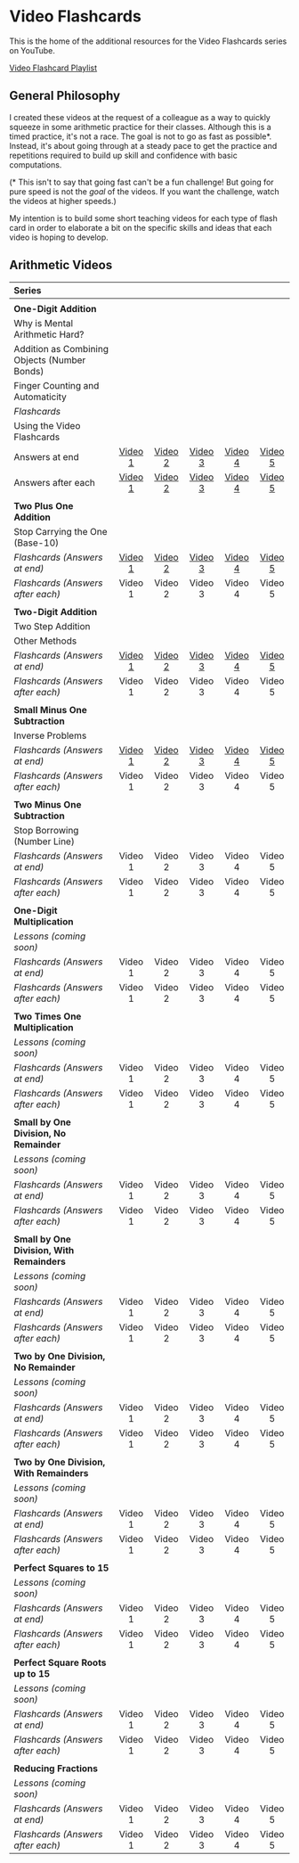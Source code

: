 # Video Flashcards

This is the home of the additional resources for the Video Flashcards series on YouTube.

[Video Flashcard Playlist](https://www.youtube.com/playlist?list=PLQTQDG8nyMPioEKkgXUoqpb5p2X8RyolK)

## General Philosophy

I created these videos at the request of a colleague as a way to quickly squeeze in some arithmetic practice for their classes. Although this is a timed practice, it's not a race. The goal is not to go as fast as possible*. Instead, it's about going through at a steady pace to get the practice and repetitions required to build up skill and confidence with basic computations.

(* This isn't to say that going fast can't be a fun challenge! But going for pure speed is not the *goal* of the videos. If you want the challenge, watch the videos at higher speeds.)

My intention is to build some short teaching videos for each type of flash card in order to elaborate a bit on the specific skills and ideas that each video is hoping to develop.

## Arithmetic Videos

| Series |  |  |  |  |  |
| :--- | :---: | :---: | :---: | :---: | :---: |
|  |  |  |  |  |  |
| **One-Digit Addition** |  |  |  |  |  |
| Why is Mental Arithmetic Hard? |  |  |  |  |  |
| Addition as Combining Objects (Number Bonds) |  |  |  |  |  |
| Finger Counting and Automaticity |  |  |  |  |  |
| *Flashcards* |  |  |  |  |  |
| Using the Video Flashcards |  |  |  |  |  |
| Answers at end | [Video 1](https://youtu.be/oKdHvDeuJKk) | [Video 2](https://youtu.be/fRqpeoEKw3U) | [Video 3](https://youtu.be/8KuUQJ_IVmY) | [Video 4](https://youtu.be/EG6S7ccq8Z4) | [Video 5](https://youtu.be/lHqahuxgDe4) | 
| Answers after each | [Video 1](https://youtu.be/7G_-LAm8GHk) | [Video 2](https://youtu.be/RM1eKIil0-w) | [Video 3](https://youtu.be/XjNJimrvAm8) | [Video 4](https://youtu.be/FqibTFx30YU) | [Video 5](https://youtu.be/FY6HTraujHA) | 
|  |  |  |  |  |  |
| **Two Plus One Addition** |  |  |  |  |  |
| Stop Carrying the One (Base-10) |  |  |  |  |  |
| *Flashcards (Answers at end)* | [Video 1](https://youtu.be/j2nlTpneoDM) | [Video 2](https://youtu.be/ulab64RkMy0) | [Video 3](https://youtu.be/q4WPnafjE8s) | [Video 4](https://youtu.be/4IbUpyP9JAc) | [Video 5](https://youtu.be/_lpfoT4jvqU) | 
| *Flashcards (Answers after each)* | Video 1 | Video 2 | Video 3 | Video 4 | Video 5 | 
|  |  |  |  |  |  |
| **Two-Digit Addition** |  |  |  |  |  |
| Two Step Addition |  |  |  |  |  |
| Other Methods |  |  |  |  |  |
| *Flashcards (Answers at end)* | [Video 1](https://youtu.be/yKGX_xGAEvo) | [Video 2](https://youtu.be/PP44zY949Zk) | [Video 3](https://youtu.be/O4J55k5n_L4) | [Video 4](https://youtu.be/enlAh4BX6bo) | [Video 5](https://youtu.be/dSSht0nwt3M) | 
| *Flashcards (Answers after each)* | Video 1 | Video 2 | Video 3 | Video 4 | Video 5 | 
|  |  |  |  |  |  |
| **Small Minus One Subtraction** |  |  |  |  |  |
| Inverse Problems |  |  |  |  |  |
| *Flashcards (Answers at end)* | [Video 1](https://youtu.be/eIdbtxaoh7I) | [Video 2](https://youtu.be/FTfCbwPGkVc) | [Video 3](https://youtu.be/4owNwvMFzBY) | [Video 4](https://youtu.be/NSUg7WZSWz8) | [Video 5](https://youtu.be/g8mDdItmKCM) | 
| *Flashcards (Answers after each)* | Video 1 | Video 2 | Video 3 | Video 4 | Video 5 | 
|  |  |  |  |  |  |
| **Two Minus One Subtraction** |  |  |  |  |  |
| Stop Borrowing (Number Line) |  |  |  |  |  |
| *Flashcards (Answers at end)* | Video 1 | Video 2 | Video 3 | Video 4 | Video 5 | 
| *Flashcards (Answers after each)* | Video 1 | Video 2 | Video 3 | Video 4 | Video 5 | 
|  |  |  |  |  |  |
| **One-Digit Multiplication** |  |  |  |  |  |
| *Lessons (coming soon)* |  |  |  |  |  |
| *Flashcards (Answers at end)* | Video 1 | Video 2 | Video 3 | Video 4 | Video 5 | 
| *Flashcards (Answers after each)* | Video 1 | Video 2 | Video 3 | Video 4 | Video 5 | 
|  |  |  |  |  |  |
| **Two Times One Multiplication** |  |  |  |  |  |
| *Lessons (coming soon)* |  |  |  |  |  |
| *Flashcards (Answers at end)* | Video 1 | Video 2 | Video 3 | Video 4 | Video 5 | 
| *Flashcards (Answers after each)* | Video 1 | Video 2 | Video 3 | Video 4 | Video 5 | 
|  |  |  |  |  |  |
| **Small by One Division, No Remainder** |  |  |  |  |  |
| *Lessons (coming soon)* |  |  |  |  |  |
| *Flashcards (Answers at end)* | Video 1 | Video 2 | Video 3 | Video 4 | Video 5 | 
| *Flashcards (Answers after each)* | Video 1 | Video 2 | Video 3 | Video 4 | Video 5 | 
|  |  |  |  |  |  |
| **Small by One Division, With Remainders** |  |  |  |  |  |
| *Lessons (coming soon)* |  |  |  |  |  |
| *Flashcards (Answers at end)* | Video 1 | Video 2 | Video 3 | Video 4 | Video 5 | 
| *Flashcards (Answers after each)* | Video 1 | Video 2 | Video 3 | Video 4 | Video 5 | 
|  |  |  |  |  |  |
| **Two by One Division, No Remainder** |  |  |  |  |  |
| *Lessons (coming soon)* |  |  |  |  |  |
| *Flashcards (Answers at end)* | Video 1 | Video 2 | Video 3 | Video 4 | Video 5 | 
| *Flashcards (Answers after each)* | Video 1 | Video 2 | Video 3 | Video 4 | Video 5 | 
|  |  |  |  |  |  |
| **Two by One Division, With Remainders** |  |  |  |  |  |
| *Lessons (coming soon)* |  |  |  |  |  |
| *Flashcards (Answers at end)* | Video 1 | Video 2 | Video 3 | Video 4 | Video 5 | 
| *Flashcards (Answers after each)* | Video 1 | Video 2 | Video 3 | Video 4 | Video 5 | 
|  |  |  |  |  |  |
| **Perfect Squares to 15** |  |  |  |  |  |
| *Lessons (coming soon)* |  |  |  |  |  |
| *Flashcards (Answers at end)* | Video 1 | Video 2 | Video 3 | Video 4 | Video 5 | 
| *Flashcards (Answers after each)* | Video 1 | Video 2 | Video 3 | Video 4 | Video 5 | 
|  |  |  |  |  |  |
| **Perfect Square Roots up to 15** |  |  |  |  |  |
| *Lessons (coming soon)* |  |  |  |  |  |
| *Flashcards (Answers at end)* | Video 1 | Video 2 | Video 3 | Video 4 | Video 5 | 
| *Flashcards (Answers after each)* | Video 1 | Video 2 | Video 3 | Video 4 | Video 5 | 
|  |  |  |  |  |  |
| **Reducing Fractions** |  |  |  |  |  |
| *Lessons (coming soon)* |  |  |  |  |  |
| *Flashcards (Answers at end)* | Video 1 | Video 2 | Video 3 | Video 4 | Video 5 | 
| *Flashcards (Answers after each)* | Video 1 | Video 2 | Video 3 | Video 4 | Video 5 | 
